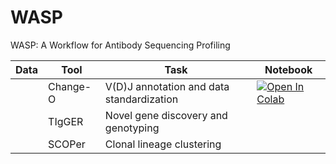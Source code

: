 # WASP
WASP: A Workflow for Antibody Sequencing Profiling

| Data | Tool | Task | Notebook | 
| ---- | ---- | ---- | -------- |
|      | Change-O | V(D)J annotation and data standardization | [![Open In Colab](https://colab.research.google.com/assets/colab-badge.svg)](https://colab.research.google.com/github/yyw-informatics/WASP/blob/main/Immcantation_1_VDJ_Annotation_and_Standardization_with_Change_O_in_Python.ipynb)
|      | TIgGER | Novel gene discovery and genotyping |  |
|      | SCOPer | Clonal lineage clustering |   |

